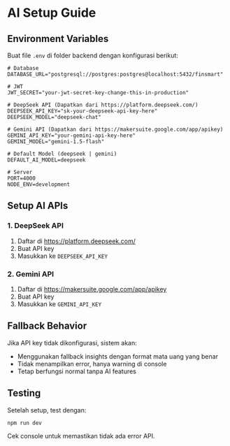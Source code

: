 # AI Setup Guide

## Environment Variables

Buat file `.env` di folder backend dengan konfigurasi berikut:

```env
# Database
DATABASE_URL="postgresql://postgres:postgres@localhost:5432/finsmart"

# JWT
JWT_SECRET="your-jwt-secret-key-change-this-in-production"

# DeepSeek API (Dapatkan dari https://platform.deepseek.com/)
DEEPSEEK_API_KEY="sk-your-deepseek-api-key-here"
DEEPSEEK_MODEL="deepseek-chat"

# Gemini API (Dapatkan dari https://makersuite.google.com/app/apikey)
GEMINI_API_KEY="your-gemini-api-key-here"
GEMINI_MODEL="gemini-1.5-flash"

# Default Model (deepseek | gemini)
DEFAULT_AI_MODEL=deepseek

# Server
PORT=4000
NODE_ENV=development
```

## Setup AI APIs

### 1. DeepSeek API

1. Daftar di https://platform.deepseek.com/
2. Buat API key
3. Masukkan ke `DEEPSEEK_API_KEY`

### 2. Gemini API

1. Daftar di https://makersuite.google.com/app/apikey
2. Buat API key
3. Masukkan ke `GEMINI_API_KEY`

## Fallback Behavior

Jika API key tidak dikonfigurasi, sistem akan:

- Menggunakan fallback insights dengan format mata uang yang benar
- Tidak menampilkan error, hanya warning di console
- Tetap berfungsi normal tanpa AI features

## Testing

Setelah setup, test dengan:

```bash
npm run dev
```

Cek console untuk memastikan tidak ada error API.
